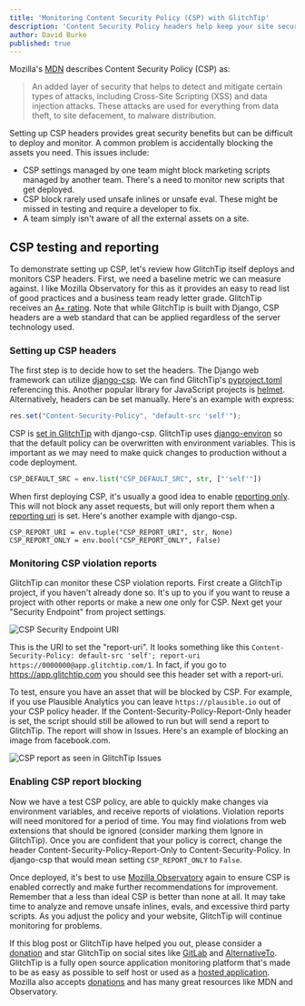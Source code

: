 ```yaml
---
title: 'Monitoring Content Security Policy (CSP) with GlitchTip'
description: 'Content Security Policy headers help keep your site secure but can also introduce bugs. Monitor before going live with GlitchTip CSP reporting.'
author: David Burke
published: true
---
```


Mozilla's [MDN](https://developer.mozilla.org/en-US/docs/Web/HTTP/CSP) describes Content Security Policy (CSP) as:

> An added layer of security that helps to detect and mitigate certain types of attacks, including Cross-Site Scripting (XSS) and data injection attacks. These attacks are used for everything from data theft, to site defacement, to malware distribution.

Setting up CSP headers provides great security benefits but can be difficult to deploy and monitor. A common problem is accidentally blocking the assets you need. This issues include:

- CSP settings managed by one team might block marketing scripts managed by another team. There's a need to monitor new scripts that get deployed.
- CSP block rarely used unsafe inlines or unsafe eval. These might be missed in testing and require a developer to fix.
- A team simply isn't aware of all the external assets on a site.

## CSP testing and reporting

To demonstrate setting up CSP, let's review how GlitchTip itself deploys and monitors CSP headers. First, we need a baseline metric we can measure against. I like Mozilla Observatory for this as it provides an easy to read list of good practices and a business team ready letter grade. GlitchTip receives an [A+ rating](https://observatory.mozilla.org/analyze/app.glitchtip.com). Note that while GlitchTip is built with Django, CSP headers are a web standard that can be applied regardless of the server technology used.

### Setting up CSP headers

The first step is to decide how to set the headers. The Django web framework can utilize [django-csp](https://django-csp.readthedocs.io). We can find GlitchTip's [pyproject.toml](https://gitlab.com/glitchtip/glitchtip-backend/-/blob/90cca814e0e848c05bae0beb6f132f42c2be0072/pyproject.toml#L28) referencing this. Another popular library for JavaScript projects is [helmet](https://helmetjs.github.io/). Alternatively, headers can be set manually. Here's an example with express:

```JavaScript
res.set("Content-Security-Policy", "default-src 'self'");
```

CSP is [set in GlitchTip](https://gitlab.com/glitchtip/glitchtip-backend/-/blob/90cca814e0e848c05bae0beb6f132f42c2be0072/glitchtip/settings.py#L267) with django-csp. GlitchTip uses [django-environ](https://django-environ.readthedocs.io) so that the default policy can be overwritten with environment variables. This is important as we may need to make quick changes to production without a code deployment.

```Python
CSP_DEFAULT_SRC = env.list("CSP_DEFAULT_SRC", str, ["'self'"])
```

When first deploying CSP, it's usually a good idea to enable [reporting only](https://developer.mozilla.org/en-US/docs/Web/HTTP/CSP#testing_your_policy). This will not block any asset requests, but will only report them when a [reporting uri](https://developer.mozilla.org/en-US/docs/Web/HTTP/CSP#enabling_reporting) is set. Here's another example with django-csp.

```
CSP_REPORT_URI = env.tuple("CSP_REPORT_URI", str, None)
CSP_REPORT_ONLY = env.bool("CSP_REPORT_ONLY", False)
```

### Monitoring CSP violation reports

GlitchTip can monitor these CSP violation reports. First create a GlitchTip project, if you haven't already done so. It's up to you if you want to reuse a project with other reports or make a new one only for CSP. Next get your "Security Endpoint" from project settings.

![CSP Security Endpoint URI](assets/blog-images/csp-security-endpoint.png)

This is the URI to set the "report-uri". It looks something like this `Content-Security-Policy: default-src 'self'; report-uri https://0000000@app.glitchtip.com/1`. In fact, if you go to https://app.glitchtip.com you should see this header set with a report-uri.

To test, ensure you have an asset that will be blocked by CSP. For example, if you use Plausible Analytics you can leave `https://plausible.io` out of your CSP policy header. If the Content-Security-Policy-Report-Only header is set, the script should still be allowed to run but will send a report to GlitchTip. The report will show in Issues. Here's an example of blocking an image from facebook.com.

![CSP report as seen in GlitchTip Issues](assets/blog-images/csp-issue.png)

### Enabling CSP report blocking

Now we have a test CSP policy, are able to quickly make changes via environment variables, and receive reports of violations. Violation reports will need monitored for a period of time. You may find violations from web extensions that should be ignored (consider marking them Ignore in GlitchTip). Once you are confident that your policy is correct, change the header Content-Security-Policy-Report-Only to Content-Security-Policy. In django-csp that would mean setting `CSP_REPORT_ONLY` to `False`.

Once deployed, it's best to use [Mozilla Observatory](https://observatory.mozilla.org) again to ensure CSP is enabled correctly and make further recommendations for improvement. Remember that a less than ideal CSP is better than none at all. It may take time to analyze and remove unsafe inlines, evals, and excessive third party scripts. As you adjust the policy and your website, GlitchTip will continue monitoring for problems.

If this blog post or GlitchTip have helped you out, please consider a [donation](https://en.liberapay.com/GlitchTip) and star GlitchTip on social sites like [GitLab](https://gitlab.com/glitchtip/glitchtip-backend) and [AlternativeTo](https://alternativeto.net/software/glitchtip/about/). GlitchTip is a fully open source application monitoring platform that's made to be as easy as possible to self host or used as a [hosted application](https://app.glitchtip.com). Mozilla also accepts [donations](https://donate.mozilla.org) and has many great resources like MDN and Observatory.
